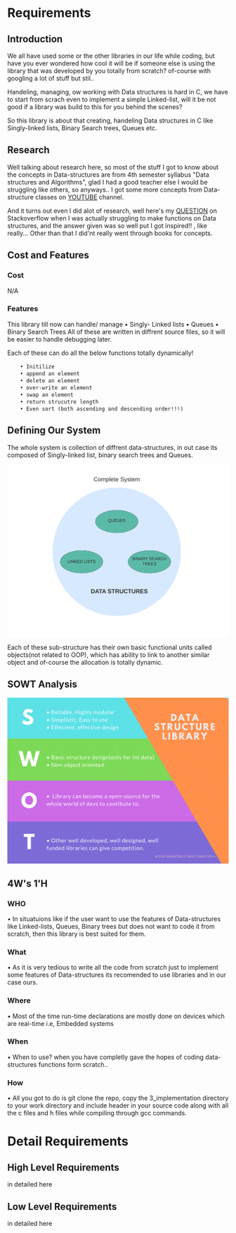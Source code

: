 ﻿# Requirements

## Introduction
We all have used some or the other libraries in our life while coding, but have you ever wondered how cool it will be if someone else is using the library that was developed by you totally from scratch? of-course with googling a lot of stuff but stil..

Handeling, managing, ow working with Data structures is hard in C, we have to start from scrach even to implement a simple Linked-list, will it be not good if a library was build to this for you behind the scenes?

So this library is about that creating, handeling Data structures in C like Singly-linked lists, Binary Search trees, Queues etc.

## Research

Well talking about research here, so most of the stuff I got to know about the concepts in Data-structures are from 4th semester syllabus "Data structures and Algorithms", glad I had a good teacher else I would be struggling like others, so anyways.. I got some more concepts from Data-structure classes on [YOUTUBE](https://www.youtube.com/c/NareshIT) channel. 

And it turns out even I did alot of research, well here's my [QUESTION](https://stackoverflow.com/questions/62980973/root-pointer-of-linked-list-keeps-varying-when-passed-to-a-function-in-header-fi) on Stackoverflow when I was actually struggling to make functions on Data structures, and the answer given was so well put I got inspired!! , like really... Other than that I did'nt really went through books for concepts.

## Cost and Features

### Cost 

N/A

### Features
This library till now can handle/ manage 
    • Singly- Linked lists
    • Queues 
    • Binary Search Trees
All of these are written in diffrent source files, so it will be easier to handle debugging later. 

Each of these can do all the below functions totally dynamically!

        • Initilize 
        • append an element
        • delete an element
        • over-write an element
        • swap an element
        • return strucutre length
        • Even sort (both ascending and descending order!!!)


## Defining Our System

The whole system is collection of diffrent data-structures, in out case its composed of Singly-linked list, binary search trees and Queues.

![OUR SYSTEM](https://github.com/yasirfaizahmed/Dynamic_Data_Structure_library/blob/master/1_Requirements/OUR%20SYSTEM.png)

Each of these sub-structure has their own basic functional units called objects(not related to OOP), which has ability to link to another similar object and of-course the allocation is totally dynamic.

## SOWT Analysis

![swot](https://github.com/yasirfaizahmed/Dynamic_Data_Structure_library/blob/master/1_Requirements/Data-1.png)

## 4W's 1'H

### WHO 

• In situatuions like if the user want to use the features of Data-structures like Linked-lists, Queues, Binary trees but does not want to code it from scratch, then this library is best suited for them. 

### What 

• As it is very tedious to write all the code from scratch just to implement some features of Data-structures its recomended to use libraries and in our case ours.

### Where

• Most of the time run-time declarations are mostly done on devices which are real-time i.e, Embedded systems

### When

• When to use? when you have completly gave the hopes of coding data-structures functions form scratch..

### How

• All you got to do is git clone the repo, copy the 3_implementation directory to your work directory and include header in your source code along with all the c files and h files while compiling through gcc commands.

# Detail Requirements

## High Level Requirements

in detailed here

## Low Level Requirements

in detailed here



